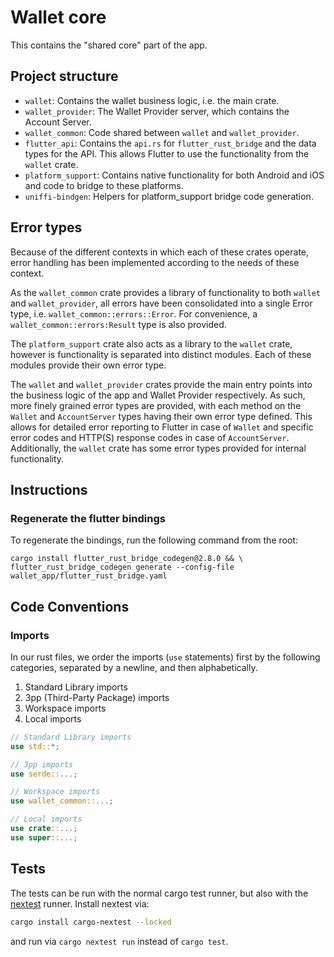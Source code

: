 # Wallet core

This contains the "shared core" part of the app.

## Project structure

- `wallet`: Contains the wallet business logic, i.e. the main crate.
- `wallet_provider`: The Wallet Provider server, which contains the Account Server.
- `wallet_common`: Code shared between `wallet` and `wallet_provider`.
- `flutter_api`: Contains the `api.rs` for `flutter_rust_bridge` and the data types for the API. This allows Flutter to use the functionality from the `wallet` crate.
- `platform_support`: Contains native functionality for both Android and iOS and code to bridge to these platforms.
- `uniffi-bindgen`: Helpers for platform_support bridge code generation.

## Error types

Because of the different contexts in which each of these crates operate, error handling has been implemented according to the needs of these context.

As the `wallet_common` crate provides a library of functionality to both `wallet` and `wallet_provider`, all errors have been consolidated into a single Error type, i.e. `wallet_common::errors::Error`.
For convenience, a `wallet_common::errors:Result` type is also provided.

The `platform_support` crate also acts as a library to the `wallet` crate, however is functionality is separated into distinct modules.
Each of these modules provide their own error type.

The `wallet` and `wallet_provider` crates provide the main entry points into the business logic of the app and Wallet Provider respectively.
As such, more finely grained error types are provided, with each method on the `Wallet` and `AccountServer` types having their own error type defined.
This allows for detailed error reporting to Flutter in case of `Wallet` and specific error codes and HTTP(S) response codes in case of `AccountServer`.
Additionally, the `wallet` crate has some error types provided for internal functionality.

## Instructions

### Regenerate the flutter bindings

To regenerate the bindings, run the following command from the root:

```
cargo install flutter_rust_bridge_codegen@2.8.0 && \
flutter_rust_bridge_codegen generate --config-file wallet_app/flutter_rust_bridge.yaml
```

## Code Conventions

### Imports

In our rust files, we order the imports (`use` statements) first by the following categories, separated by a newline, and then alphabetically.

1. Standard Library imports
2. 3pp (Third-Party Package) imports
3. Workspace imports
4. Local imports

```rs
// Standard Library imports
use std::*;

// 3pp imports
use serde::...;

// Workspace imports
use wallet_common::...;

// Local imports
use crate::...;
use super::...;
```

## Tests

The tests can be run with the normal cargo test runner,
but also with the [nextest](https://nexte.st) runner.
Install nextest via:

```sh
cargo install cargo-nextest --locked
```

and run via `cargo nextest run` instead of `cargo test`.
